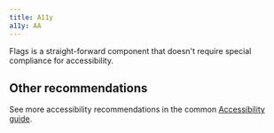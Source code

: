 ```yaml
---
title: A11y
a11y: AA
---
```


Flags is a straight-forward component that doesn't require special compliance for accessibility.

## Other recommendations

See more accessibility recommendations in the common [Accessibility guide](/core-principles/a11y/#contrast).
